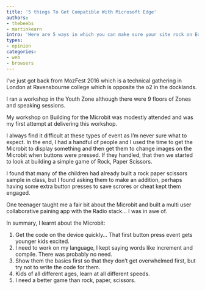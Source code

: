 ```yaml
---
title: '5 things To Get Compatible With Microsoft Edge'
authors:
- thebeebs
- martinkearn
intro: 'Here are 5 ways in which you can make sure your site rock on Edge.'
types:
- opinion
categories:
- web
- browsers
---
```


I’ve just got back from MozFest 2016 which is a technical gathering in London at Ravensbourne college which is opposite the o2 in the docklands.

I ran a workshop in the Youth Zone although there were 9 floors of Zones and speaking sessions.

My workshop on Building for the Microbit was modestly attended and was my first attempt at delivering this workshop. 

I always find it difficult at these types of event as I’m never sure what to expect. In the end, I had a handful of people and I used the time to get the Microbit to display something and then get them to change images on the Microbit when buttons were pressed. If they handled, that then we started to look at building a simple game of Rock, Paper Scissors.

I found that many of the children had already built a rock paper scissors sample in class, but I found asking them to make an addition, perhaps having some extra button presses to save scrores or cheat kept them engaged. 

One teenager taught me a fair bit about the Microbit and built a multi user collaborative paining app with the Radio stack... I was in awe of. 

In summary, I learnt about the Microbit:
1. Get the code on the device quickly… That first button press event gets younger kids excited. 
2. I need to work on my language, I kept saying words like increment and compile. There was probably no need. 
3. Show them the basics first so that they don’t get overwhelmed first, but try not to write the code for them.
4. Kids of all different ages, learn at all different speeds.
5. I need a better game than rock, paper, scissors.
